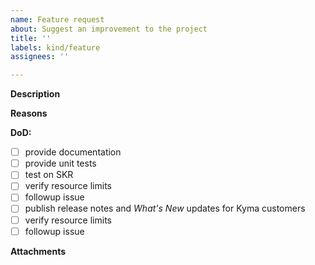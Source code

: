 ```yaml
---
name: Feature request
about: Suggest an improvement to the project
title: ''
labels: kind/feature
assignees: ''

---
```


<!-- Thank you for your contribution. Before you submit the issue:
1. Search open and closed issues for duplicates.
2. Read the contributing guidelines.
-->

**Description**

<!-- Provide a clear and concise description of the feature. -->

**Reasons**

<!-- Explain why we should add this feature. Provide use cases to illustrate its benefits. -->

**DoD:**
- [ ] provide documentation
- [ ] provide unit tests
- [ ] test on SKR
- [ ] verify resource limits
- [ ] followup issue
- [ ] publish release notes and _What's New_ updates for Kyma customers
- [ ] verify resource limits
- [ ] followup issue

**Attachments**

<!-- Attach any files, links, code samples, or screenshots that will convince us to your idea. -->
